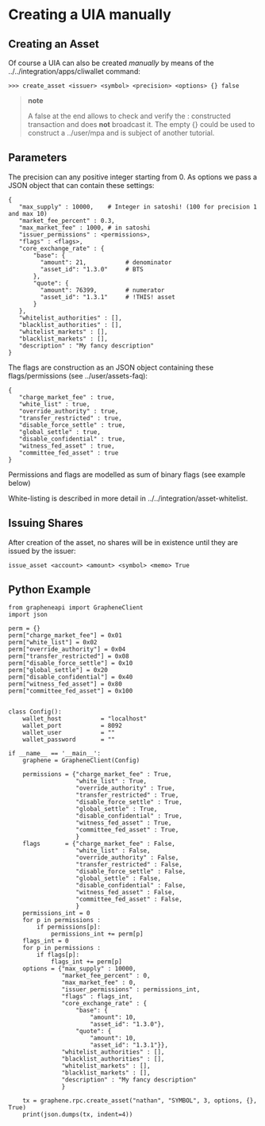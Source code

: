 Creating a UIA manually
=======================

Creating an Asset
-----------------

Of course a UIA can also be created *manually* by means of the
../../integration/apps/cliwallet command:

    >>> create_asset <issuer> <symbol> <precision> <options> {} false

> **note**
>
> A false at the end allows to check and verify the
> :   constructed transaction and does **not** broadcast it. The empty
>     {} could be used to construct a ../user/mpa and is subject of
>     another tutorial.
>
Parameters
----------

The precision can any positive integer starting from 0. As options we
pass a JSON object that can contain these settings:

``` {.sourceCode .js}
{
   "max_supply" : 10000,    # Integer in satoshi! (100 for precision 1 and max 10)
   "market_fee_percent" : 0.3,
   "max_market_fee" : 1000, # in satoshi
   "issuer_permissions" : <permissions>,
   "flags" : <flags>,
   "core_exchange_rate" : {
       "base": {
         "amount": 21,           # denominator
         "asset_id": "1.3.0"     # BTS
       },
       "quote": {
         "amount": 76399,        # numerator
         "asset_id": "1.3.1"     # !THIS! asset
       }
   },
   "whitelist_authorities" : [],
   "blacklist_authorities" : [],
   "whitelist_markets" : [],
   "blacklist_markets" : [],
   "description" : "My fancy description"
}
```

The flags are construction as an JSON object containing these
flags/permissions (see ../user/assets-faq):

``` {.sourceCode .js}
{
   "charge_market_fee" : true,
   "white_list" : true,
   "override_authority" : true,
   "transfer_restricted" : true,
   "disable_force_settle" : true,
   "global_settle" : true,
   "disable_confidential" : true,
   "witness_fed_asset" : true,
   "committee_fed_asset" : true
}
```

Permissions and flags are modelled as sum of binary flags (see example
below)

White-listing is described in more detail in
../../integration/asset-whitelist.

Issuing Shares
--------------

After creation of the asset, no shares will be in existence until they
are issued by the issuer:

    issue_asset <account> <amount> <symbol> <memo> True

Python Example
--------------

``` {.sourceCode .python}
from grapheneapi import GrapheneClient
import json

perm = {}
perm["charge_market_fee"] = 0x01
perm["white_list"] = 0x02
perm["override_authority"] = 0x04
perm["transfer_restricted"] = 0x08
perm["disable_force_settle"] = 0x10
perm["global_settle"] = 0x20
perm["disable_confidential"] = 0x40
perm["witness_fed_asset"] = 0x80
perm["committee_fed_asset"] = 0x100


class Config():
    wallet_host           = "localhost"
    wallet_port           = 8092
    wallet_user           = ""
    wallet_password       = ""

if __name__ == '__main__':
    graphene = GrapheneClient(Config)

    permissions = {"charge_market_fee" : True,
                   "white_list" : True,
                   "override_authority" : True,
                   "transfer_restricted" : True,
                   "disable_force_settle" : True,
                   "global_settle" : True,
                   "disable_confidential" : True,
                   "witness_fed_asset" : True,
                   "committee_fed_asset" : True,
                   }
    flags       = {"charge_market_fee" : False,
                   "white_list" : False,
                   "override_authority" : False,
                   "transfer_restricted" : False,
                   "disable_force_settle" : False,
                   "global_settle" : False,
                   "disable_confidential" : False,
                   "witness_fed_asset" : False,
                   "committee_fed_asset" : False,
                   }
    permissions_int = 0
    for p in permissions :
        if permissions[p]:
            permissions_int += perm[p]
    flags_int = 0
    for p in permissions :
        if flags[p]:
            flags_int += perm[p]
    options = {"max_supply" : 10000,
               "market_fee_percent" : 0,
               "max_market_fee" : 0,
               "issuer_permissions" : permissions_int,
               "flags" : flags_int,
               "core_exchange_rate" : {
                   "base": {
                       "amount": 10,
                       "asset_id": "1.3.0"},
                   "quote": {
                       "amount": 10,
                       "asset_id": "1.3.1"}},
               "whitelist_authorities" : [],
               "blacklist_authorities" : [],
               "whitelist_markets" : [],
               "blacklist_markets" : [],
               "description" : "My fancy description"
               }

    tx = graphene.rpc.create_asset("nathan", "SYMBOL", 3, options, {}, True)
    print(json.dumps(tx, indent=4))
```
